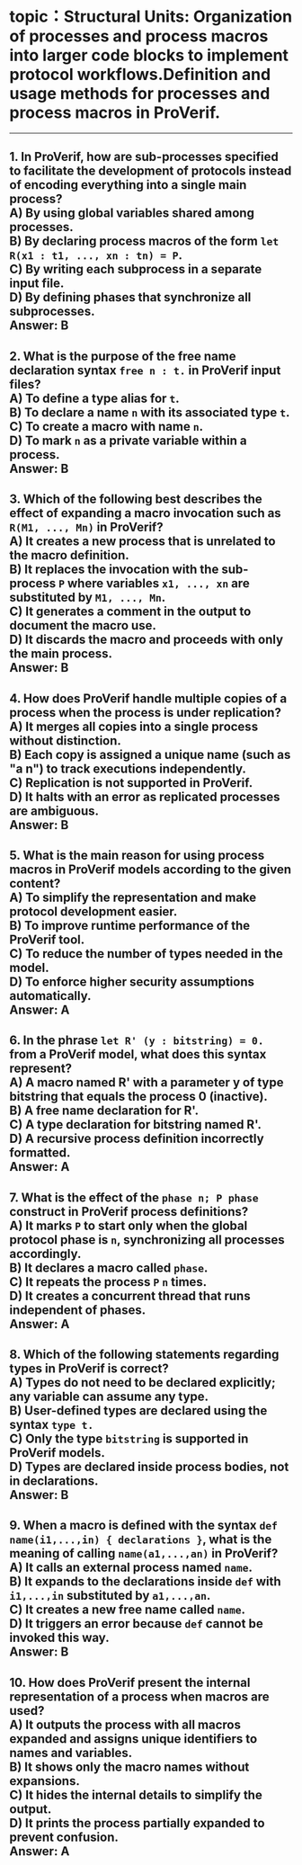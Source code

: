 # topic：Structural Units: Organization of processes and process macros into larger code blocks to implement protocol workflows.Definition and usage methods for processes and process macros in ProVerif.

---
**1. In ProVerif, how are sub-processes specified to facilitate the development of protocols instead of encoding everything into a single main process?**  
A) By using global variables shared among processes.  
B) By declaring process macros of the form `let R(x1 : t1, ..., xn : tn) = P`.  
C) By writing each subprocess in a separate input file.  
D) By defining phases that synchronize all subprocesses.  
**Answer:** B  
---

**2. What is the purpose of the free name declaration syntax `free n : t.` in ProVerif input files?**  
A) To define a type alias for `t`.  
B) To declare a name `n` with its associated type `t`.  
C) To create a macro with name `n`.  
D) To mark `n` as a private variable within a process.  
**Answer:** B  
---

**3. Which of the following best describes the effect of expanding a macro invocation such as `R(M1, ..., Mn)` in ProVerif?**  
A) It creates a new process that is unrelated to the macro definition.  
B) It replaces the invocation with the sub-process `P` where variables `x1, ..., xn` are substituted by `M1, ..., Mn`.  
C) It generates a comment in the output to document the macro use.  
D) It discards the macro and proceeds with only the main process.  
**Answer:** B  
---

**4. How does ProVerif handle multiple copies of a process when the process is under replication?**  
A) It merges all copies into a single process without distinction.  
B) Each copy is assigned a unique name (such as "a n") to track executions independently.  
C) Replication is not supported in ProVerif.  
D) It halts with an error as replicated processes are ambiguous.  
**Answer:** B  
---

**5. What is the main reason for using process macros in ProVerif models according to the given content?**  
A) To simplify the representation and make protocol development easier.  
B) To improve runtime performance of the ProVerif tool.  
C) To reduce the number of types needed in the model.  
D) To enforce higher security assumptions automatically.  
**Answer:** A  
---

**6. In the phrase `let R' (y : bitstring) = 0.` from a ProVerif model, what does this syntax represent?**  
A) A macro named R' with a parameter y of type bitstring that equals the process 0 (inactive).  
B) A free name declaration for R'.  
C) A type declaration for bitstring named R'.  
D) A recursive process definition incorrectly formatted.  
**Answer:** A  
---

**7. What is the effect of the `phase n; P phase` construct in ProVerif process definitions?**  
A) It marks `P` to start only when the global protocol phase is `n`, synchronizing all processes accordingly.  
B) It declares a macro called `phase`.  
C) It repeats the process `P` `n` times.  
D) It creates a concurrent thread that runs independent of phases.  
**Answer:** A  
---

**8. Which of the following statements regarding types in ProVerif is correct?**  
A) Types do not need to be declared explicitly; any variable can assume any type.  
B) User-defined types are declared using the syntax `type t.`  
C) Only the type `bitstring` is supported in ProVerif models.  
D) Types are declared inside process bodies, not in declarations.  
**Answer:** B  
---

**9. When a macro is defined with the syntax `def name(i1,...,in) { declarations }`, what is the meaning of calling `name(a1,...,an)` in ProVerif?**  
A) It calls an external process named `name`.  
B) It expands to the declarations inside `def` with `i1,...,in` substituted by `a1,...,an`.  
C) It creates a new free name called `name`.  
D) It triggers an error because `def` cannot be invoked this way.  
**Answer:** B  
---

**10. How does ProVerif present the internal representation of a process when macros are used?**  
A) It outputs the process with all macros expanded and assigns unique identifiers to names and variables.  
B) It shows only the macro names without expansions.  
C) It hides the internal details to simplify the output.  
D) It prints the process partially expanded to prevent confusion.  
**Answer:** A  
---